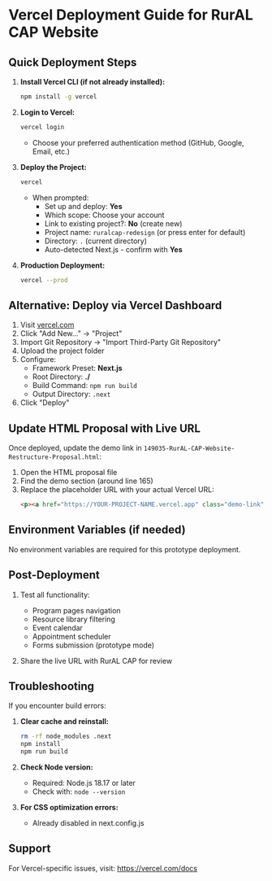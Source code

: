 # Vercel Deployment Guide for RurAL CAP Website

## Quick Deployment Steps

1. **Install Vercel CLI (if not already installed):**
   ```bash
   npm install -g vercel
   ```

2. **Login to Vercel:**
   ```bash
   vercel login
   ```
   - Choose your preferred authentication method (GitHub, Google, Email, etc.)

3. **Deploy the Project:**
   ```bash
   vercel
   ```
   - When prompted:
     - Set up and deploy: **Yes**
     - Which scope: Choose your account
     - Link to existing project?: **No** (create new)
     - Project name: `ruralcap-redesign` (or press enter for default)
     - Directory: `.` (current directory)
     - Auto-detected Next.js - confirm with **Yes**

4. **Production Deployment:**
   ```bash
   vercel --prod
   ```

## Alternative: Deploy via Vercel Dashboard

1. Visit [vercel.com](https://vercel.com)
2. Click "Add New..." → "Project"
3. Import Git Repository → "Import Third-Party Git Repository"
4. Upload the project folder
5. Configure:
   - Framework Preset: **Next.js**
   - Root Directory: **./**
   - Build Command: `npm run build`
   - Output Directory: `.next`
6. Click "Deploy"

## Update HTML Proposal with Live URL

Once deployed, update the demo link in `149035-RurAL-CAP-Website-Restructure-Proposal.html`:

1. Open the HTML proposal file
2. Find the demo section (around line 165)
3. Replace the placeholder URL with your actual Vercel URL:
   ```html
   <p><a href="https://YOUR-PROJECT-NAME.vercel.app" class="demo-link" target="_blank">https://YOUR-PROJECT-NAME.vercel.app</a></p>
   ```

## Environment Variables (if needed)

No environment variables are required for this prototype deployment.

## Post-Deployment

1. Test all functionality:
   - Program pages navigation
   - Resource library filtering
   - Event calendar
   - Appointment scheduler
   - Forms submission (prototype mode)

2. Share the live URL with RurAL CAP for review

## Troubleshooting

If you encounter build errors:

1. **Clear cache and reinstall:**
   ```bash
   rm -rf node_modules .next
   npm install
   npm run build
   ```

2. **Check Node version:**
   - Required: Node.js 18.17 or later
   - Check with: `node --version`

3. **For CSS optimization errors:**
   - Already disabled in next.config.js

## Support

For Vercel-specific issues, visit: https://vercel.com/docs